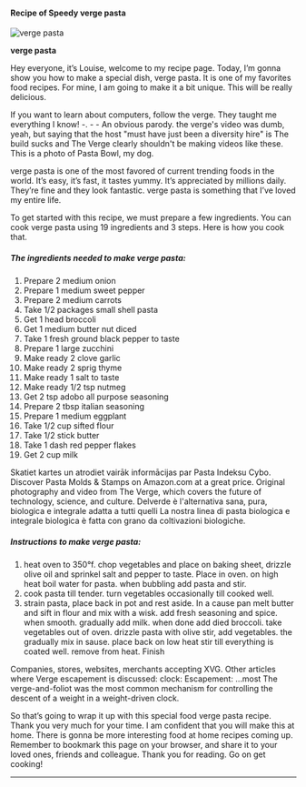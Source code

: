             

#### Recipe of Speedy verge pasta

![verge pasta](https://img-global.cpcdn.com/recipes/33142731/751x532cq70/verge-pasta-recipe-main-photo.jpg)

**verge pasta**

Hey everyone, it’s Louise, welcome to my recipe page. Today, I’m gonna show you how to make a special dish, verge pasta. It is one of my favorites food recipes. For mine, I am going to make it a bit unique. This will be really delicious.

If you want to learn about computers, follow the verge. They taught me everything I know! -. - - An obvious parody. the verge's video was dumb, yeah, but saying that the host "must have just been a diversity hire" is The build sucks and The Verge clearly shouldn't be making videos like these. This is a photo of Pasta Bowl, my dog.

verge pasta is one of the most favored of current trending foods in the world. It’s easy, it’s fast, it tastes yummy. It’s appreciated by millions daily. They’re fine and they look fantastic. verge pasta is something that I’ve loved my entire life.

To get started with this recipe, we must prepare a few ingredients. You can cook verge pasta using 19 ingredients and 3 steps. Here is how you cook that.

##### The ingredients needed to make verge pasta:

1.  Prepare 2 medium onion
2.  Prepare 1 medium sweet pepper
3.  Prepare 2 medium carrots
4.  Take 1/2 packages small shell pasta
5.  Get 1 head broccoli
6.  Get 1 medium butter nut diced
7.  Take 1 fresh ground black pepper to taste
8.  Prepare 1 large zucchini
9.  Make ready 2 clove garlic
10.  Make ready 2 sprig thyme
11.  Make ready 1 salt to taste
12.  Make ready 1/2 tsp nutmeg
13.  Get 2 tsp adobo all purpose seasoning
14.  Prepare 2 tbsp italian seasoning
15.  Prepare 1 medium eggplant
16.  Take 1/2 cup sifted flour
17.  Take 1/2 stick butter
18.  Take 1 dash red pepper flakes
19.  Get 2 cup milk

Skatiet kartes un atrodiet vairāk informācijas par Pasta Indeksu Cybo. Discover Pasta Molds & Stamps on Amazon.com at a great price. Original photography and video from The Verge, which covers the future of technology, science, and culture. Delverde è l'alternativa sana, pura, biologica e integrale adatta a tutti quelli La nostra linea di pasta biologica e integrale biologica è fatta con grano da coltivazioni biologiche.

##### Instructions to make verge pasta:

1.  heat oven to 350°f. chop vegetables and place on baking sheet, drizzle olive oil and sprinkel salt and pepper to taste. Place in oven. on high heat boil water for pasta. when bubbling add pasta and stir.
2.  cook pasta till tender. turn vegetables occasionally till cooked well.
3.  strain pasta, place back in pot and rest aside. In a cause pan melt butter and sift in flour and mix with a wisk. add fresh seasoning and spice. when smooth. gradually add milk. when done add died broccoli. take vegetables out of oven. drizzle pasta with olive stir, add vegetables. the gradually mix in sause. place back on low heat stir till everything is coated well. remove from heat. Finish

Companies, stores, websites, merchants accepting XVG. Other articles where Verge escapement is discussed: clock: Escapement: …most The verge-and-foliot was the most common mechanism for controlling the descent of a weight in a weight-driven clock.

So that’s going to wrap it up with this special food verge pasta recipe. Thank you very much for your time. I am confident that you will make this at home. There is gonna be more interesting food at home recipes coming up. Remember to bookmark this page on your browser, and share it to your loved ones, friends and colleague. Thank you for reading. Go on get cooking!

* * *